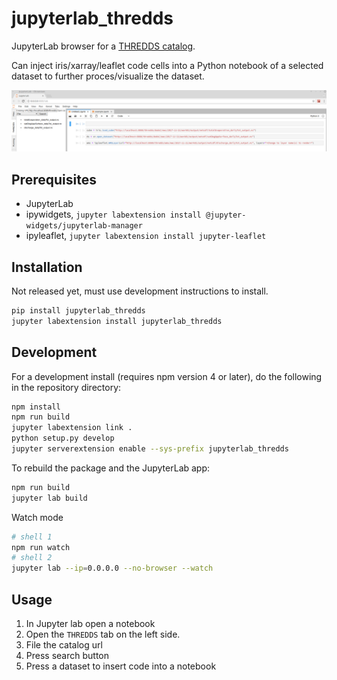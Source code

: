 # jupyterlab_thredds

JupyterLab browser for a  [THREDDS catalog](https://www.unidata.ucar.edu/software/thredds/v4.6/tds/catalog/index.html).

Can inject iris/xarray/leaflet code cells into a Python notebook of a selected dataset to further proces/visualize the dataset.

![screenshot](jupyterlab-thredds.png "Screenshot")

## Prerequisites

* JupyterLab
* ipywidgets, `jupyter labextension install @jupyter-widgets/jupyterlab-manager`
* ipyleaflet, `jupyter labextension install jupyter-leaflet`

## Installation

Not released yet, must use development instructions to install.

```bash
pip install jupyterlab_thredds
jupyter labextension install jupyterlab_thredds
```

## Development

For a development install (requires npm version 4 or later), do the following in the repository directory:

```bash
npm install
npm run build
jupyter labextension link .
python setup.py develop
jupyter serverextension enable --sys-prefix jupyterlab_thredds
```

To rebuild the package and the JupyterLab app:

```bash
npm run build
jupyter lab build
```

Watch mode
```bash
# shell 1
npm run watch
# shell 2
jupyter lab --ip=0.0.0.0 --no-browser --watch
```

## Usage

1. In Jupyter lab open a notebook
2. Open the `THREDDS` tab on the left side.
3. File the catalog url
4. Press search button
5. Press a dataset to insert code into a notebook
